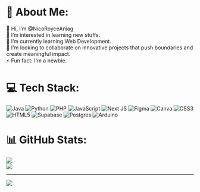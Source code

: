 # 💫 About Me:
👋 Hi, I’m @NicoRoyceAniag<br>👀 I’m interested in learning new stuffs.<br>🌱 I’m currently learning Web Development.<br>💞️ I'm looking to collaborate on innovative projects that push boundaries and create meaningful impact.<br>⚡ Fun fact: I'm a newbie.


# 💻 Tech Stack:
![Java](https://img.shields.io/badge/java-%23ED8B00.svg?style=for-the-badge&logo=openjdk&logoColor=white) ![Python](https://img.shields.io/badge/python-3670A0?style=for-the-badge&logo=python&logoColor=ffdd54) ![PHP](https://img.shields.io/badge/php-%23777BB4.svg?style=for-the-badge&logo=php&logoColor=white) ![JavaScript](https://img.shields.io/badge/javascript-%23323330.svg?style=for-the-badge&logo=javascript&logoColor=%23F7DF1E) ![Next JS](https://img.shields.io/badge/Next-black?style=for-the-badge&logo=next.js&logoColor=white) ![Figma](https://img.shields.io/badge/figma-%23F24E1E.svg?style=for-the-badge&logo=figma&logoColor=white) ![Canva](https://img.shields.io/badge/Canva-%2300C4CC.svg?style=for-the-badge&logo=Canva&logoColor=white) ![CSS3](https://img.shields.io/badge/css3-%231572B6.svg?style=for-the-badge&logo=css3&logoColor=white) ![HTML5](https://img.shields.io/badge/html5-%23E34F26.svg?style=for-the-badge&logo=html5&logoColor=white) ![Supabase](https://img.shields.io/badge/Supabase-3ECF8E?style=for-the-badge&logo=supabase&logoColor=white) ![Postgres](https://img.shields.io/badge/postgres-%23316192.svg?style=for-the-badge&logo=postgresql&logoColor=white) ![Arduino](https://img.shields.io/badge/-Arduino-00979D?style=for-the-badge&logo=Arduino&logoColor=white)
# 📊 GitHub Stats:
![](https://github-readme-stats.vercel.app/api?username=NicoRoyceAniag&theme=dark&hide_border=false&include_all_commits=false&count_private=false)<br/>
![](https://github-readme-streak-stats.herokuapp.com/?user=NicoRoyceAniag&theme=dark&hide_border=false)<br/>


---
[![](https://visitcount.itsvg.in/api?id=NicoRoyceAniag&icon=0&color=0)](https://visitcount.itsvg.in)

<!-- Proudly created with GPRM ( https://gprm.itsvg.in ) -->
